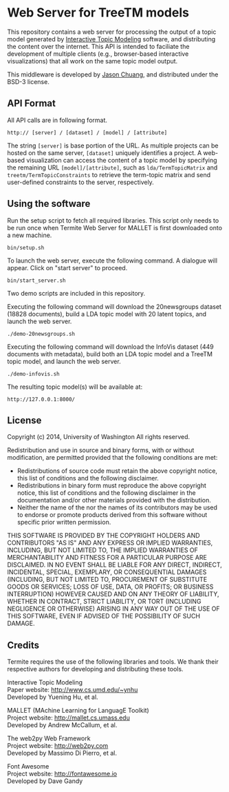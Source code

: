 Web Server for TreeTM models
============================

This repository contains a web server for processing the output of a topic model generated by [Interactive Topic Modeling](http://www.cs.umd.edu/~ynhu) software, and distributing the content over the internet. This API is intended to faciliate the development of multiple clients (e.g., browser-based interactive visualizations) that all work on the same topic model output.

This middleware is developed by [Jason Chuang](http://jason.chuang.ca), and distributed under the BSD-3 license.

API Format
----------

All API calls are in following format.

```
http:// [server] / [dataset] / [model] / [attribute]
```

The string `[server]` is base portion of the URL.  As multiple projects can be hosted on the same server, `[dataset]` uniquely identifies a project. A web-based visualization can access the content of a topic model by specifying the remaining URL `[model]/[attribute]`, such as `lda/TermTopicMatrix` and `treetm/TermTopicConstraints` to retrieve the term-topic matrix and send user-defined constraints to the server, respectively.

Using the software
------------------

Run the setup script to fetch all required libraries. This script only needs to be run once when Termite Web Server for MALLET is first downloaded onto a new machine.

```
bin/setup.sh
```

To launch the web server, execute the following command. A dialogue will appear. Click on "start server" to proceed.

```
bin/start_server.sh
```

Two demo scripts are included in this repository.

Executing the following command will download the 20newsgroups dataset (18828 documents), build a LDA topic model with 20 latent topics, and launch the web server.

```
./demo-20newsgroups.sh
```

Executing the following command will download the InfoVis dataset (449 documents with metadata), build both an LDA topic model and a TreeTM topic model, and launch the web server.

```
./demo-infovis.sh
```

The resulting topic model(s) will be available at:

```
http://127.0.0.1:8000/
```

License
-------

Copyright (c) 2014, University of Washington
All rights reserved.

Redistribution and use in source and binary forms, with or without
modification, are permitted provided that the following conditions are met:
  * Redistributions of source code must retain the above copyright
    notice, this list of conditions and the following disclaimer.
  * Redistributions in binary form must reproduce the above copyright
    notice, this list of conditions and the following disclaimer in the
    documentation and/or other materials provided with the distribution.
  * Neither the name of the <organization> nor the
    names of its contributors may be used to endorse or promote products
    derived from this software without specific prior written permission.

THIS SOFTWARE IS PROVIDED BY THE COPYRIGHT HOLDERS AND CONTRIBUTORS "AS IS" AND
ANY EXPRESS OR IMPLIED WARRANTIES, INCLUDING, BUT NOT LIMITED TO, THE IMPLIED
WARRANTIES OF MERCHANTABILITY AND FITNESS FOR A PARTICULAR PURPOSE ARE
DISCLAIMED. IN NO EVENT SHALL <COPYRIGHT HOLDER> BE LIABLE FOR ANY
DIRECT, INDIRECT, INCIDENTAL, SPECIAL, EXEMPLARY, OR CONSEQUENTIAL DAMAGES
(INCLUDING, BUT NOT LIMITED TO, PROCUREMENT OF SUBSTITUTE GOODS OR SERVICES;
LOSS OF USE, DATA, OR PROFITS; OR BUSINESS INTERRUPTION) HOWEVER CAUSED AND
ON ANY THEORY OF LIABILITY, WHETHER IN CONTRACT, STRICT LIABILITY, OR TORT
(INCLUDING NEGLIGENCE OR OTHERWISE) ARISING IN ANY WAY OUT OF THE USE OF THIS
SOFTWARE, EVEN IF ADVISED OF THE POSSIBILITY OF SUCH DAMAGE.

Credits
-------

Termite requires the use of the following libraries and tools.
We thank their respective authors for developing and distributing these tools.

  Interactive Topic Modeling  
  Paper website: http://www.cs.umd.edu/~ynhu  
  Developed by Yuening Hu, et al.  

  MALLET (MAchine Learning for LanguagE Toolkit)  
  Project website: http://mallet.cs.umass.edu  
  Developed by Andrew McCallum, et al.  

  The web2py Web Framework  
  Project website: http://web2py.com  
  Developed by Massimo Di Pierro, et al.  

  Font Awesome  
  Project website: http://fontawesome.io  
  Developed by Dave Gandy  
